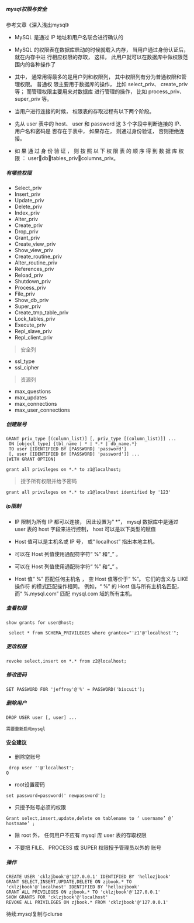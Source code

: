 ##### mysql权限与安全

参考文章《深入浅出mysql》

- MySQL 是通过 IP 地址和用户名联合进行确认的

- MySQL 的权限表在数据库启动的时候就载入内存， 当用户通过身份认证后， 就在内存中进
行相应权限的存取， 这样， 此用户就可以在数据库中做权限范围内的各种操作了

- 其中， 通常用得最多的是用户列和权限列， 其中权限列有分为普通权限和管理权限。 普通权
限主要用于数据库的操作， 比如 select_priv、 create_priv 等； 而管理权限主要用来对数据库
进行管理的操作， 比如 process_priv、 super_priv 等。

- 当用户进行连接的时候， 权限表的存取过程有以下两个阶段。
- 先从 user 表中的 host、 user 和 password 这 3 个字段中判断连接的 IP、 用户名和密码是
否存在于表中， 如果存在， 则通过身份验证， 否则拒绝连接。
- 如 果 通 过 身 份 验 证 ， 则 按 照 以 下 权 限 表 的 顺 序 得 到 数 据 库 权 限 ：
userdbtables_privcolumns_priv。

##### 有哪些权限

- Select_priv
- Insert_priv
- Update_priv
- Delete_priv
- Index_priv
- Alter_priv
- Create_priv
- Drop_priv
- Grant_priv
- Create_view_priv
- Show_view_priv
- Create_routine_priv
- Alter_routine_priv
- References_priv
- Reload_priv
- Shutdown_priv
- Process_priv
- File_priv
- Show_db_priv
- Super_priv
- Create_tmp_table_priv
- Lock_tables_priv
- Execute_priv
- Repl_slave_priv
- Repl_client_priv

> 安全列

- ssl_type
- ssl_cipher

> 资源列

- max_questions
- max_updates
- max_connections
- max_user_connections

##### 创建账号

```
GRANT priv_type [(column_list)] [, priv_type [(column_list)]] ...
 ON [object_type] {tbl_name | * | *.* | db_name.*}
 TO user [IDENTIFIED BY [PASSWORD] 'password']
 [, user [IDENTIFIED BY [PASSWORD] 'password']] ...
[WITH GRANT OPTION]
```

```
grant all privileges on *.* to z1@localhost;
```

> 授予所有权限并给予密码

```
grant all privileges on *.* to z1@localhost identified by '123' 
```

##### ip限制

- IP 限制为所有 IP 都可以连接， 因此设置为“ *”， mysql 数据库中是通过 user 表的
host 字段来进行控制， host 可以是以下类型的赋值

- Host 值可以是主机名或 IP 号， 或“ localhost” 指出本地主机。
- 可以在 Host 列值使用通配符字符“ %” 和“_” 。
- 可以在 Host 列值使用通配符字符“ %” 和“_” 。
- Host 值“ %” 匹配任何主机名 ， 空 Host 值等价于“ %”。 它们的含义与 LIKE 操作符
的模式匹配操作相同。 例如，“ %” 的 Host 值与所有主机名匹配， 而“ %.mysql.com”
匹配 mysql.com 域的所有主机。

#####  查看权限

```
show grants for user@host;
```

```
 select * from SCHEMA_PRIVILEGES where grantee="'z1'@'localhost'";
 ```
 
#####  更改权限
```
revoke select,insert on *.* from z2@localhost;
```

##### 修改密码
```
SET PASSWORD FOR 'jeffrey'@'%' = PASSWORD('biscuit');
```

##### 删除用户
```
DROP USER user [, user] ...

需要重新启动mysql

```

#### 安全建议

- 删除空账号

```
 drop user ''@'localhost';
Q
```

- root设置密码

```
set password=password(' newpassword');
```

- 只授予账号必须的权限

```
Grant select,insert,update,delete on tablename to ‘ username’ @’ hostname’ ;
```

- 除 root 外， 任何用户不应有 mysql 库 user 表的存取权限

- 不要把 FILE、 PROCESS 或 SUPER 权限授予管理员以外的
账号

##### 操作

```
CREATE USER 'cklzjbook'@'127.0.0.1' IDENTIFIED BY 'hellozjbook'
GRANT SELECT,INSERT,UPDATE,DELETE ON zjbook.* TO 'cklzjbook'@'localhost' IDENTIFIED BY 'hellozjbook'
GRANT ALL PRIVILEGES ON zjbook.* TO 'cklzjbook'@'127.0.0.1'
SHOW GRANTS FOR 'cklzjbook'@'localhost'
REVOKE ALL PRIVILEGES ON zjbook.* FROM 'cklzjbook'@'127.0.0.1'
```

待续:mysql复制与clurse

